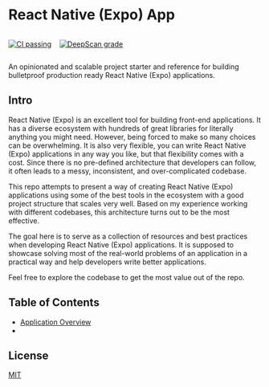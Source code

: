 # React Native (Expo) App

<div style="display: flex; flex-direction: row; gap: 1rem;">

<a href="https://github.com/rifandani/react-app/actions/workflows/ci.yml"><img src="https://github.com/rifandani/react-app/actions/workflows/ci.yml/badge.svg" alt="CI passing"></a>

<a href="https://deepscan.io/dashboard#view=project&tid=13942&pid=26327&bid=835451"><img src="https://deepscan.io/api/teams/13942/projects/26327/branches/835451/badge/grade.svg" alt="DeepScan grade"></a>

</div>

An opinionated and scalable project starter and reference for building bulletproof production ready React Native (Expo) applications.

## Intro

React Native (Expo) is an excellent tool for building front-end applications. It has a diverse ecosystem with hundreds of great libraries for literally anything you might need. However, being forced to make so many choices can be overwhelming. It is also very flexible, you can write React Native (Expo) applications in any way you like, but that flexibility comes with a cost. Since there is no pre-defined architecture that developers can follow, it often leads to a messy, inconsistent, and over-complicated codebase.

This repo attempts to present a way of creating React Native (Expo) applications using some of the best tools in the ecosystem with a good project structure that scales very well. Based on my experience working with different codebases, this architecture turns out to be the most effective.

The goal here is to serve as a collection of resources and best practices when developing React Native (Expo) applications. It is supposed to showcase solving most of the real-world problems of an application in a practical way and help developers write better applications.

Feel free to explore the codebase to get the most value out of the repo.

## Table of Contents

- [Application Overview](https://github.com/rifandani/expo-app/tree/main/docs/application-verview.md)
- [](https://github.com/rifandani/expo-app/tree/main/docs/.md)

## License

[MIT](https://choosealicense.com/licenses/mit/)